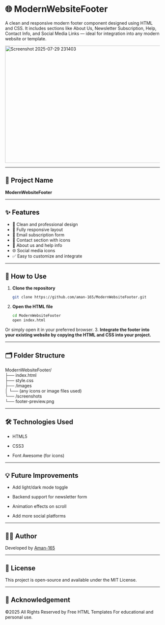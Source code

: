 # 🌐 ModernWebsiteFooter

A clean and responsive modern footer component designed using HTML and CSS. It includes sections like About Us, Newsletter Subscription, Help, Contact Info, and Social Media Links — ideal for integration into any modern website or template.

<img width="1920" height="381" alt="Screenshot 2025-07-29 231403" src="https://github.com/user-attachments/assets/1e8cfb29-c4b9-408e-8603-373dfa6a62db" />


---

## 📁 Project Name

**ModernWebsiteFooter**

---

## ✨ Features

- 💼 Clean and professional design
- 📱 Fully responsive layout
- 📧 Email subscription form
- 📍 Contact section with icons
- 📌 About us and help info
- 🌐 Social media icons
- ✅ Easy to customize and integrate

---

## 🚀 How to Use

1. **Clone the repository**
   ```bash
   git clone https://github.com/aman-165/ModernWebsiteFooter.git
   
2. **Open the HTML file**
    ```bash
   cd ModernWebsiteFooter
   open index.html
Or simply open it in your preferred browser.
3. **Integrate the footer into your existing website by copying the HTML and CSS into your project.**

---

## 🗂️ Folder Structure<br>
   ModernWebsiteFooter/<br>
├── index.html<br>
├── style.css<br>
├── /images<br>
│   └── (any icons or image files used)<br>
└── /screenshots<br>
    └── footer-preview.png

---

## 🛠️ Technologies Used
- HTML5

- CSS3

- Font Awesome (for icons)

---

## 💡 Future Improvements
- Add light/dark mode toggle

- Backend support for newsletter form

- Animation effects on scroll

- Add more social platforms

 ---

## 👨‍💻 Author

Developed by [Aman-165](https://github.com/aman-165) 

---


## 📜 License
This project is open-source and available under the MIT License.

---
## 🙏 Acknowledgement

©2025 All Rights Reserved by Free HTML Templates
For educational and personal use.
 

